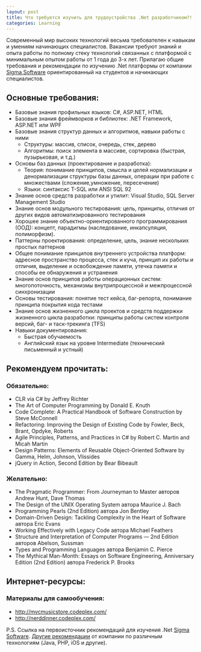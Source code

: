 ```yaml
---
layout: post
title: Что требуется изучить для трудоустройства .Net разработчиком?!
categories: Learning
---
```


Современный мир высоких технологий весьма требователен к навыкам и умениям начинающих специалистов. Вакансии требуют знаний и опыта работы по полному стеку технологий связанных с платформой с минимальным опытом работы от 1 года до 3-х лет. Прилагаю общие требования и рекомендации по изучению .Net платформы от компании [Sigma Software](http://ua.sigma.software/) ориентированный на студентов и начинающих специалистов. 

## Основные требования:
* Базовые знания профильных языков: C#, ASP.NET, HTML
* Базовые знания фреймворков и библиотек: .NET Framework, ASP.NET или WPF
* Базовые знания структур данных и алгоритмов, навыки работы с ними
	* Структуры: массив, список, очередь, стек, дерево
	* Алгоритмы: поиск элемента в массиве, сортировка (быстрая, пузырьковая, и т.д.)
* Основы баз данных (проектирование и разработка):
	* Теория: понимание принципов, смысла и целей нормализации и денормализации структуры базы данных, операции при работе с множествами (сложение,умножение, пересечение)
	* Языки: синтаксис T-SQL или ANSI SQL 92
* Знание основ средств разработки и утилит: Visual Studio, SQL Server Management Studio
* Знание основ модульного тестирования: цель, принципы, отличия от других видов автоматизированного тестирования
* Хорошее знание объектно-ориентированного программирования (ООД): концепт, парадигмы (наследование, инкапсуляция, полиморфизм).
* Паттерны проектирования: определение, цель, знание нескольких простых паттернов
* Общее понимание принципов внутреннего устройства платформ:
адресное пространство процесса, стек и куча, принцип их работы и отличия, выделение и освобождение памяти, утечка памяти и способы ее обнаружения и устранения
* Знание основ принципов работы операционных систем:
многопоточность, механизмы внутрипроцессной и межпроцессной синхронизации
* Основы тестирования: понятие тест кейса, баг-репорта, понимание принципа покрытия кода тестами
* Знание основ жизненного цикла проектов и средств поддержки жизненного цикла разработки: принципы работы систем контроля версий, баг- и таск-трекинга (TFS)
* Навыки документирования:
	* Быстрая обучаемость
	* Английский язык на уровне Intermediate (технический письменный и устный)

## Рекомендуем прочитать:

### Обязательно:
* CLR via C# by Jeffrey Richter
* The Art of Computer Programming by Donald E. Knuth
* Code Complete: A Practical Handbook of Software Construction by Steve McConnell
* Refactoring: Improving the Design of Existing Code by Fowler, Beck, Brant, Opdyke, Roberts
* Agile Principles, Patterns, and Practices in C# by Robert C. Martin and Micah Martin
* Design Patterns: Elements of Reusable Object-Oriented Software by Gamma, Helm, Johnson, Vlissides
* jQuery in Action, Second Edition by Bear Bibeault

### Желательно:
* The Pragmatic Programmer: From Journeyman to Master авторов Andrew Hunt, Dave Thomas
* The Design of the UNIX Operating System автора Maurice J. Bach
* Programming Pearls (2nd Edition) автора Jon Bentley
* Domain-Driven Design: Tackling Complexity in the Heart of Software автора Eric Evans
* Working Effectively with Legacy Code автора Michael Feathers
* Structure and Interpretation of Computer Programs — 2nd Edition авторов Abelson, Sussman
* Types and Programming Languages автора Benjamin C. Pierce
* The Mythical Man-Month: Essays on Software Engineering, Anniversary Edition (2nd Edition) автора Frederick P. Brooks

## Интернет-ресурсы:

### Материалы для самообучения:
* http://mvcmusicstore.codeplex.com/
* http://nerddinner.codeplex.com/

P.S. Ссылка на первоисточник рекомендаций для изучения .Net [Sigma Software](http://goo.gl/s9hr10). [Другие рекомендации](http://goo.gl/tZs8D0) от компании по различным технологиям (Java, PHP, iOS и другие).